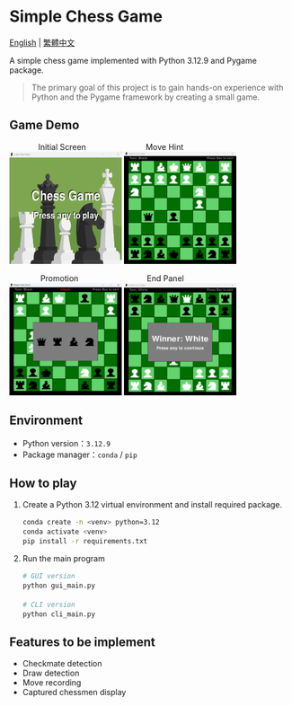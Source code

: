 # Simple Chess Game

<a href="./README.md">English</a> | <a href="./README.zh-TW.md">繁體中文</a>

A simple chess game implemented with Python 3.12.9 and Pygame package.  
> The primary goal of this project is to gain hands-on experience with Python and the Pygame framework by creating a small game.

## Game Demo
&nbsp;&nbsp;&nbsp;&nbsp;&nbsp;&nbsp;&nbsp;&nbsp;&nbsp;&nbsp;&nbsp;&nbsp;&nbsp;Initial Screen&nbsp;&nbsp;&nbsp;&nbsp;&nbsp;&nbsp;&nbsp;&nbsp;&nbsp;&nbsp;&nbsp;&nbsp;&nbsp;&nbsp;&nbsp;&nbsp;&nbsp;&nbsp;&nbsp;&nbsp;&nbsp;&nbsp;&nbsp;&nbsp;&nbsp;&nbsp;&nbsp;Move Hint   
<img src="./assets/image/display/display_main.png" alt="background.png" width="200" height="200">
<img src="./assets/image/display/display_play.png" alt="display_play.png" width="200" height="200">


&nbsp;&nbsp;&nbsp;&nbsp;&nbsp;&nbsp;&nbsp;&nbsp;&nbsp;&nbsp;&nbsp;&nbsp;&nbsp;&nbsp;Promotion&nbsp;&nbsp;&nbsp;&nbsp;&nbsp;&nbsp;&nbsp;&nbsp;&nbsp;&nbsp;&nbsp;&nbsp;&nbsp;&nbsp;&nbsp;&nbsp;&nbsp;&nbsp;&nbsp;&nbsp;&nbsp;&nbsp;&nbsp;&nbsp;&nbsp;&nbsp;&nbsp;&nbsp;&nbsp;&nbsp;&nbsp;End Panel   
<img src="./assets/image/display/display_promotion.png" alt="display_promotion.png" width="200" height="200">
<img src="./assets/image/display/display_end.png" alt="display_end.png" width="200" height="200">

## Environment
* Python version：`3.12.9`
* Package manager：`conda` / `pip`

## How to play
1. Create a Python 3.12 virtual environment and install required package.
    ```bash
    conda create -n <venv> python=3.12
    conda activate <venv>
    pip install -r requirements.txt
    ```
2. Run the main program
    ```bash
    # GUI version
    python gui_main.py

    # CLI version
    python cli_main.py
    ```

## Features to be implement
* Checkmate detection
* Draw detection
* Move recording
* Captured chessmen display